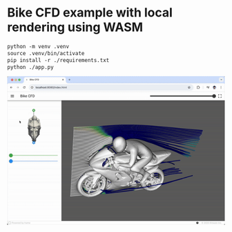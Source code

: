 # Bike CFD example with local rendering using WASM

```
python -m venv .venv
source .venv/bin/activate
pip install -r ./requirements.txt
python ./app.py
```

[![](./cfd-bike.gif)](./cfd-bike-480.m4v)
